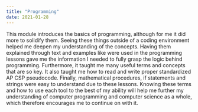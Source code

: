 ```yaml
---
title: "Programming"
date: 2021-01-28
---
```

This module introduces the basics of programming, although for me it did more to solidify them. Seeing these things outside of a coding environment helped me deepen my understanding of the concepts. Having them explained through text and examples like were used in the programming lessons gave me the information I needed to fully grasp the logic behind programming. Furthermore, it taught me many useful terms and concepts that are so key. It also taught me how to read and write proper standardized AP CSP pseudocode. Finally, mathematical procedures, if statements and strings were easy to understand due to these lessons. Knowing these terms and how to use each tool to the best of my ability will help me further my understanding of computer programming and computer science as a whole, which therefore encourages me to continue on with it.
